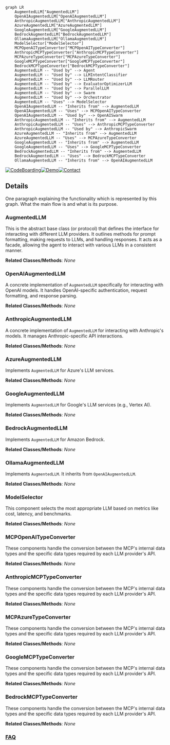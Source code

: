 ```mermaid
graph LR
    AugmentedLLM["AugmentedLLM"]
    OpenAIAugmentedLLM["OpenAIAugmentedLLM"]
    AnthropicAugmentedLLM["AnthropicAugmentedLLM"]
    AzureAugmentedLLM["AzureAugmentedLLM"]
    GoogleAugmentedLLM["GoogleAugmentedLLM"]
    BedrockAugmentedLLM["BedrockAugmentedLLM"]
    OllamaAugmentedLLM["OllamaAugmentedLLM"]
    ModelSelector["ModelSelector"]
    MCPOpenAITypeConverter["MCPOpenAITypeConverter"]
    AnthropicMCPTypeConverter["AnthropicMCPTypeConverter"]
    MCPAzureTypeConverter["MCPAzureTypeConverter"]
    GoogleMCPTypeConverter["GoogleMCPTypeConverter"]
    BedrockMCPTypeConverter["BedrockMCPTypeConverter"]
    AugmentedLLM -- "Used by" --> Agent
    AugmentedLLM -- "Used by" --> LLMIntentClassifier
    AugmentedLLM -- "Used by" --> LLMRouter
    AugmentedLLM -- "Used by" --> EvaluatorOptimizerLLM
    AugmentedLLM -- "Used by" --> ParallelLLM
    AugmentedLLM -- "Used by" --> Swarm
    AugmentedLLM -- "Used by" --> Orchestrator
    AugmentedLLM -- "Uses" --> ModelSelector
    OpenAIAugmentedLLM -- "Inherits from" --> AugmentedLLM
    OpenAIAugmentedLLM -- "Uses" --> MCPOpenAITypeConverter
    OpenAIAugmentedLLM -- "Used by" --> OpenAISwarm
    AnthropicAugmentedLLM -- "Inherits from" --> AugmentedLLM
    AnthropicAugmentedLLM -- "Uses" --> AnthropicMCPTypeConverter
    AnthropicAugmentedLLM -- "Used by" --> AnthropicSwarm
    AzureAugmentedLLM -- "Inherits from" --> AugmentedLLM
    AzureAugmentedLLM -- "Uses" --> MCPAzureTypeConverter
    GoogleAugmentedLLM -- "Inherits from" --> AugmentedLLM
    GoogleAugmentedLLM -- "Uses" --> GoogleMCPTypeConverter
    BedrockAugmentedLLM -- "Inherits from" --> AugmentedLLM
    BedrockAugmentedLLM -- "Uses" --> BedrockMCPTypeConverter
    OllamaAugmentedLLM -- "Inherits from" --> OpenAIAugmentedLLM
```

[![CodeBoarding](https://img.shields.io/badge/Generated%20by-CodeBoarding-9cf?style=flat-square)](https://github.com/CodeBoarding/GeneratedOnBoardings)[![Demo](https://img.shields.io/badge/Try%20our-Demo-blue?style=flat-square)](https://www.codeboarding.org/demo)[![Contact](https://img.shields.io/badge/Contact%20us%20-%20contact@codeboarding.org-lightgrey?style=flat-square)](mailto:contact@codeboarding.org)

## Details

One paragraph explaining the functionality which is represented by this graph. What the main flow is and what is its purpose.

### AugmentedLLM
This is the abstract base class (or protocol) that defines the interface for interacting with different LLM providers. It outlines methods for prompt formatting, making requests to LLMs, and handling responses. It acts as a facade, allowing the agent to interact with various LLMs in a consistent manner.


**Related Classes/Methods**: _None_

### OpenAIAugmentedLLM
A concrete implementation of `AugmentedLLM` specifically for interacting with OpenAI models. It handles OpenAI-specific authentication, request formatting, and response parsing.


**Related Classes/Methods**: _None_

### AnthropicAugmentedLLM
A concrete implementation of `AugmentedLLM` for interacting with Anthropic's models. It manages Anthropic-specific API interactions.


**Related Classes/Methods**: _None_

### AzureAugmentedLLM
Implements `AugmentedLLM` for Azure's LLM services.


**Related Classes/Methods**: _None_

### GoogleAugmentedLLM
Implements `AugmentedLLM` for Google's LLM services (e.g., Vertex AI).


**Related Classes/Methods**: _None_

### BedrockAugmentedLLM
Implements `AugmentedLLM` for Amazon Bedrock.


**Related Classes/Methods**: _None_

### OllamaAugmentedLLM
Implements `AugmentedLLM`. It inherits from `OpenAIAugmentedLLM`.


**Related Classes/Methods**: _None_

### ModelSelector
This component selects the most appropriate LLM based on metrics like cost, latency, and benchmarks.


**Related Classes/Methods**: _None_

### MCPOpenAITypeConverter
These components handle the conversion between the MCP's internal data types and the specific data types required by each LLM provider's API.


**Related Classes/Methods**: _None_

### AnthropicMCPTypeConverter
These components handle the conversion between the MCP's internal data types and the specific data types required by each LLM provider's API.


**Related Classes/Methods**: _None_

### MCPAzureTypeConverter
These components handle the conversion between the MCP's internal data types and the specific data types required by each LLM provider's API.


**Related Classes/Methods**: _None_

### GoogleMCPTypeConverter
These components handle the conversion between the MCP's internal data types and the specific data types required by each LLM provider's API.


**Related Classes/Methods**: _None_

### BedrockMCPTypeConverter
These components handle the conversion between the MCP's internal data types and the specific data types required by each LLM provider's API.


**Related Classes/Methods**: _None_



### [FAQ](https://github.com/CodeBoarding/GeneratedOnBoardings/tree/main?tab=readme-ov-file#faq)